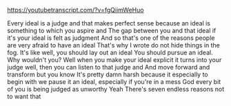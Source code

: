 https://youtubetranscript.com/?v=fgQiimWeHuo

 Every ideal is a judge and that makes perfect sense because an ideal is something to which you aspire and The gap between you and that ideal if it's your ideal is felt as judgment And so that's one of the reasons people are very afraid to have an ideal That's why I wrote do not hide things in the fog. It's like well, you should lay out an ideal You should pursue an ideal. Why wouldn't you? Well when you make your ideal explicit it turns into your judge well, then you can listen to that judge and And move forward and transform but you know It's pretty damn harsh because it especially to begin with we pause it an ideal, especially if you're in a mess God every bit of you is being judged as unworthy Yeah There's seven endless reasons not to want that